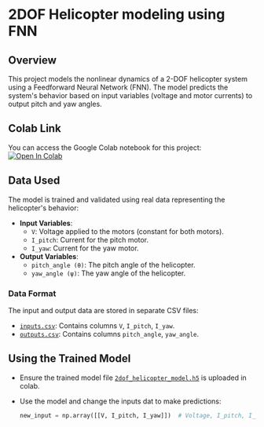 # 2DOF Helicopter modeling using FNN

## Overview
This project models the nonlinear dynamics of a 2-DOF helicopter system using a Feedforward Neural Network (FNN). The model predicts the system's behavior based on input variables (voltage and motor currents) to output pitch and yaw angles.

## Colab Link
You can access the Google Colab notebook for this project: [![Open In Colab](https://colab.research.google.com/assets/colab-badge.svg)](https://colab.research.google.com/drive/1R4zDnM1aQhnxVBRMJRPPZ00QFcpnUQo8?usp=sharing)



## Data Used
The model is trained and validated using real data representing the helicopter's behavior:
- **Input Variables**:
  - `V`: Voltage applied to the motors (constant for both motors).
  - `I_pitch`: Current for the pitch motor.
  - `I_yaw`: Current for the yaw motor.
- **Output Variables**:
  - `pitch_angle (θ)`: The pitch angle of the helicopter.
  - `yaw_angle (ψ)`: The yaw angle of the helicopter.

### Data Format
The input and output data are stored in separate CSV files:
- [`inputs.csv`](inputs.csv): Contains columns `V`, `I_pitch`, `I_yaw`.
- [`outputs.csv`](outputs.csv): Contains columns `pitch_angle`, `yaw_angle`.

## Using the Trained Model
- Ensure the trained model file [`2dof_helicopter_model.h5`](2dof_helicopter_model.h5) is uploaded in colab.
  
- Use the model and change the inputs dat to make predictions:
   ```python
   new_input = np.array([[V, I_pitch, I_yaw]])  # Voltage, I_pitch, I_yaw
   ```
